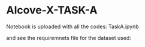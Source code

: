 # Alcove-X-TASK-A
Notebook is uploaded with all the codes: TaskA.ipynb 

and see the requiremnets file for the dataset used:
